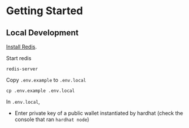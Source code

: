 # Getting Started

## Local Development

[Install Redis](https://redis.io/docs/getting-started/installation/).

Start redis

```
redis-server
```

Copy `.env.example` to `.env.local`

```
cp .env.example .env.local
```

In `.env.local`,

- Enter private key of a public wallet instantiated by hardhat (check the console that ran `hardhat node`)
